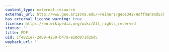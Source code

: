 ```yaml
---
content_type: external-resource
external_url: http://www.geo.arizona.edu/~reiners/geos342/HoffmanandSchrag2000.pdf
has_external_license_warning: true
license: https://en.wikipedia.org/wiki/All_rights_reserved
status: ''
title: PDF
uid: 1fe821e7-2d09-4259-b47a-e10d071d26d5
wayback_url: ''
---
```

